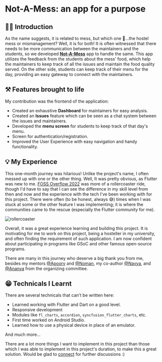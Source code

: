 # Not-A-Mess: an app for a purpose

## 👨‍💻 Introduction
As the name suggests, it is related to mess, but which one 🤔...the hostel mess or mismanagement? Well, it is for both!
It is often witnessed that there needs to be more communication between the maintainers and the students, so we developed [**Not-A-Mess**](https://github.com/OpenLake/Not-a-Mess) app to handle the same. This app utilizes the feedback from the students about the mess' food, which help the maintainers to keep track of all the issues and maintain the food quality served. On the other side, students can keep track of their menu for the day, providing an easy gateway to connect with the maintainers.

## ⚒️ Features brought to life
My contribution was the frontend of the application:
- Created an exhaustive **Dashboard** for maintainers for easy analysis.
- Created an **Issues** feature which can be seen as a chat system between the issues and maintainers.
- Developed the **menu screen** for students to keep track of that day's menu.
- Screen for authentication/registration.
- Improved the User Experience with easy navigation and handy functionality.

## 💡 My Experience 
This one-month journey was hilarious! Unlike the project's name, I often messed up with one or the other thing. Well, It was pretty obvious, as Flutter was new to me. [FOSS Overflow 2022](https://fossoverflow.dev/) was more of a rollercoaster ride, though I'd have to say that I can see the difference in my skill level from then and now and the experience with the tech I've been working with for this project. There were often (to be honest, always 😅) times when I was stuck at some or the other feature I was implementing; it is where the communities came to the rescue (especially the Flutter community for me). 

![rollercoaster](https://user-images.githubusercontent.com/76818035/212741365-549f61ee-6a4b-4650-b499-431e95a6e200.gif)


Overall, it was a great experience learning and building this project. It is motivating for me to work on this project, being a hosteller in my university, and often finding the requirement of such application. I am now confident about participating in programs like GSoC and other famous open-source programs. 

There are many in this journey who deserve a big thank you from me, besides my mentors [@Apoorv](https://github.com/Apoorvgarg-creator) and [@Noman](https://www.github.com/noman2002), my co-author [@Navya](https://github.com/navyagarwal), and [@Ananya](https://github.com/Ananyaiitbhilai) from the organizing committee.

## 😁 Technicals I Learnt
There are several technicals that can't be written here:
- Learned working with Flutter and Dart on a good level.
- Responsive development
- Modules like `fl_charts`, `accordion`, `syncfusion_flutter_charts`, etc.
- First time worked on Android Studio.
- Learned how to use a physical device in place of an emulator.

And much more...


There are a lot more things I want to implement in this project than those which I was able to implement in this project's duration, to make this a great solution. Would be glad to [connect](https://www.linkedin.com/in/hriday-agrawal/) for further discussions :)